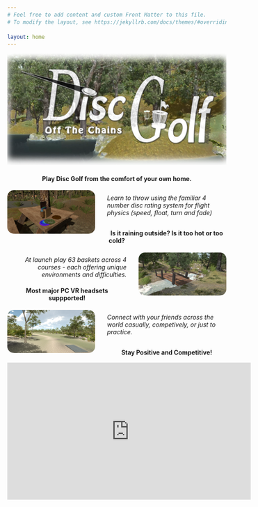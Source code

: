 ```yaml
---
# Feel free to add content and custom Front Matter to this file.
# To modify the layout, see https://jekyllrb.com/docs/themes/#overriding-theme-defaults

layout: home
---
```



![Disc Golf Virtual Reality Game](/images/logoDiscGolf_wbkg_2.png)



<h4 style="text-align: center;">Play Disc Golf from the comfort of your own home.</h4>
<a href="/images/imageExample6.png"><img src="/images/imageExample6.png" style="width: 40%; float: left; margin-right: 2em; border-radius: 15px;"></a>
<div style="width: 60%; margin-left: auto;">
    <p style="margin-top: 9%; margin-bottom: 10%; "><em>Learn to throw using the familiar 4 number disc rating system for flight physics (speed, float, turn and fade)</em></p>
</div>
<h4 style=" text-align: center;">Is it raining outside? Is it too hot or too cold?</h4>
<a href="/images/imageExample1.png"><img src="/images/imageExample1.png" style="width: 40%; float: right; margin-left: 2em; border-radius: 15px;"></a>
<div style="width: 60%; text-align: right;">
    <p style="margin-top: 9%;"><em>At launch play 63 baskets across 4 courses - each offering unique environments and difficulties.</em></p>
</div>
<h4 style=" text-align: center;">Most major PC VR headsets suppported!</h4>
<a href="/images/imageExample4.png"><img src="/images/imageExample4.png" style="width: 40%; float: left; margin-right: 2em; border-radius: 15px;"></a>
<div style="width: 60%; margin-left: auto;">
    <p style="margin-top: 9%; margin-bottom: 10%; "><em>Connect with your friends across the world casually, competively, or just to practice.</em></p>
</div>
<h4 style=" text-align: center; margin-bottom: 15px;">Stay Positive and Competitive!</h4>








<iframe width="560" height="315" src="https://www.youtube.com/embed/Q2s6zVlQmm4" frameborder="0" allow="accelerometer; autoplay; encrypted-media; gyroscope; picture-in-picture" allowfullscreen></iframe>
